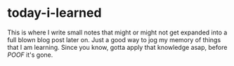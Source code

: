 # today-i-learned

This is where I write small notes that might or might not get expanded into a full blown blog post later on. Just a good way to jog my memory of things that I am learning. Since you know, gotta apply that knowledge asap, before *POOF* it's gone.
